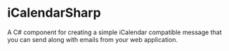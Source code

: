 iCalendarSharp
==============

A C# component for creating a simple iCalendar compatible message that you can send along with emails from your web application.

